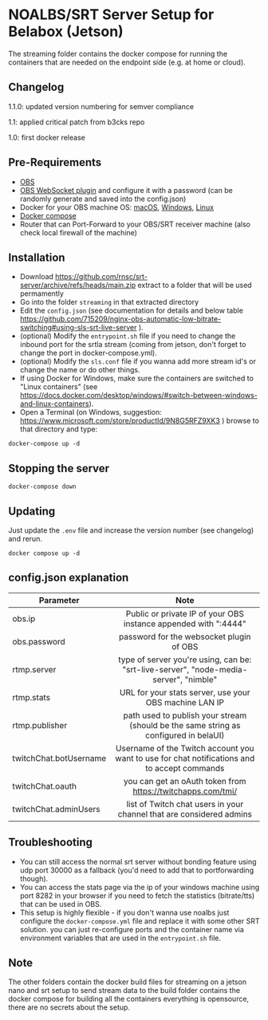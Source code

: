 # NOALBS/SRT Server Setup for Belabox (Jetson)

The streaming folder contains the docker compose for running the containers that are needed on the endpoint side (e.g. at home or cloud).

## Changelog

1.1.0: updated version numbering for semver compliance

1.1: applied critical patch from b3cks repo

1.0: first docker release

## Pre-Requirements

+ [OBS](https://obsproject.com/download)
+ [OBS WebSocket plugin](https://github.com/Palakis/obs-websocket/releases) and configure it with a password (can be randomly generate and saved into the config.json)
+ Docker for your OBS machine OS: [macOS](https://docs.docker.com/desktop/mac/install/), [Windows](https://docs.docker.com/desktop/windows/install/), [Linux](https://docs.docker.com/engine/install/)
+ [Docker compose](https://docs.docker.com/compose/install/)
+ Router that can Port-Forward to your OBS/SRT receiver machine (also check local firewall of the machine)

## Installation

+ Download <https://github.com/rnsc/srt-server/archive/refs/heads/main.zip> extract to a folder that will be used permamently
+ Go into the folder `streaming` in that extracted directory
+ Edit the `config.json` (see documentation for details and below table <https://github.com/715209/nginx-obs-automatic-low-bitrate-switching#using-sls-srt-live-server> ).
+ (optional) Modify the `entrypoint.sh` file if you need to change the inbound port for the srtla stream (coming from jetson, don't forget to change the port in docker-compose.yml).
+ (optional) Modify the `sls.conf` file if you wanna add more stream id's or change the name or do other things.
+ If using Docker for Windows, make sure the containers are switched to "Linux containers" (see <https://docs.docker.com/desktop/windows/#switch-between-windows-and-linux-containers>).
+ Open a Terminal (on Windows, suggestion: <https://www.microsoft.com/store/productId/9N8G5RFZ9XK3> ) browse to that directory and type:

```shell
docker-compose up -d
```

## Stopping the server

```shell
docker-compose down
```

## Updating

Just update the `.env` file and increase the version number (see changelog) and rerun.

```shell
docker compose up -d
```

## config.json explanation

| Parameter   |     Note   |
|----------|:-------------:|
| obs.ip |  Public or private IP of your OBS instance appended with ":4444" |
| obs.password |    password for the websocket plugin of OBS  |
| rtmp.server | type of server you're using, can be: "srt-live-server", "node-media-server", "nimble" |
| rtmp.stats  | URL for your stats server, use your OBS machine LAN IP |
| rtmp.publisher | path used to publish your stream (should be the same string as configured in belaUI) |
| twitchChat.botUsername | Username of the Twitch account you want to use for chat notifications and to accept commands |
| twitchChat.oauth | you can get an oAuth token from <https://twitchapps.com/tmi/> |
| twitchChat.adminUsers | list of Twitch chat users in your channel that are considered admins |

## Troubleshooting

+ You can still access the normal srt server without bonding feature using udp port 30000 as a fallback (you'd need to add that to portforwarding though).
+ You can access the stats page via the ip of your windows machine using port 8282 in your browser if you need to fetch the statistics (bitrate/tts) that can be used in OBS.
+ This setup is highly flexible - if you don't wanna use noalbs just configure the `docker-compose.yml` file and replace it with some other SRT solution. you can just re-configure ports and the container name via environment variables that are used in the `entrypoint.sh` file.

## Note

The other folders contain the docker build files for streaming on a jetson nano and srt setup to send stream data to the build folder contains the docker compose for building all the containers everything is opensource, there are no secrets about the setup.

